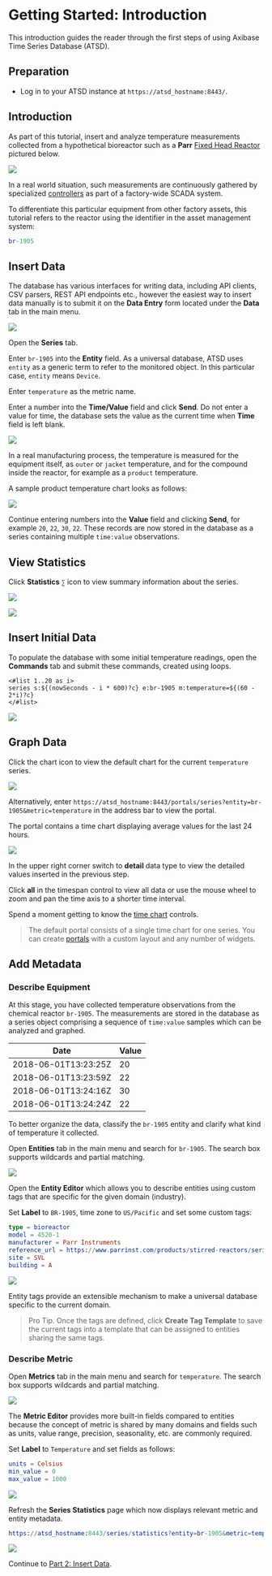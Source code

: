 # Getting Started: Introduction

This introduction guides the reader through the first steps of using Axibase Time Series Database (ATSD).

## Preparation

* Log in to your ATSD instance at `https://atsd_hostname:8443/`.

## Introduction

As part of this tutorial, insert and analyze temperature measurements collected from a hypothetical bioreactor such as a **Parr** [Fixed Head Reactor](https://www.parrinst.com/products/stirred-reactors/series-4520-1-2l-bench-top-reactors/) pictured below.

![](./resources/bioreactor.png)

In a real world situation, such measurements are continuously gathered by specialized [controllers](https://www.parrinst.com/products/controllers/4871-process-controller/) as part of a factory-wide SCADA system.

To differentiate this particular equipment from other factory assets, this tutorial refers to the reactor using the identifier in the asset management system:

```elm
br-1905
```

## Insert Data

The database has various interfaces for writing data, including API clients, CSV parsers, REST API endpoints etc., however the easiest way to insert data manually is to submit it on the **Data Entry** form located under the **Data** tab in the main menu.

![](./resources/getting-started_1.png)

Open the **Series** tab.

Enter `br-1905` into the **Entity** field. As a universal database, ATSD uses `entity` as a generic term to refer to the monitored object. In this particular case, `entity` means `Device`.

Enter `temperature` as the metric name.

Enter a number into the  **Time/Value** field and click **Send**. Do not enter a value for time, the database sets the value as the current time when **Time** field is left blank.

![](./resources/data_entry_series.png)

In a real manufacturing process, the temperature is measured for the equipment itself, as `outer` or `jacket` temperature, and for the compound inside the reactor, for example as a `product` temperature.

A sample product temperature chart looks as follows:

![](./resources/temperature-sample.png)

Continue entering numbers into the **Value** field and clicking **Send**, for example `20`, `22`, `30`, `22`. These records are now stored in the database as a series containing multiple `time:value` observations.

## View Statistics

Click **Statistics** `∑` icon to view summary information about the series.

![](./resources/series-inserted-stat.png)

![](./resources/series-statistics.png)

## Insert Initial Data

To populate the database with some initial temperature readings, open the **Commands** tab and submit these commands, created using loops.

```ls
<#list 1..20 as i>
series s:${(nowSeconds - i * 600)?c} e:br-1905 m:temperature=${(60 - 2*i)?c}
</#list>
```

![](./resources/insert-seconds.png)

## Graph Data

Click the chart icon to view the default chart for the current `temperature` series.

![](./resources/series-inserted-chart.png)

Alternatively, enter `https://atsd_hostname:8443/portals/series?entity=br-1905&metric=temperature` in the address bar to view the portal.

The portal contains a time chart displaying average values for the last 24 hours.

![](./resources/series-chart.png)

In the upper right corner switch to **detail** data type to view the detailed values inserted in the previous step.

Click **all** in the timespan control to view all data or use the mouse wheel to zoom and pan the time axis to a shorter time interval.

Spend a moment getting to know the [time chart](https://github.com/axibase/charts/blob/master/widgets/time-chart/README.md) controls.

> The default portal consists of a single time chart for one series. You can create [portals](../portals/README.md) with a custom layout and any number of widgets.

## Add Metadata

### Describe Equipment

At this stage, you have collected temperature observations from the chemical reactor `br-1905`. The measurements are stored in the database as a series object comprising a sequence of `time:value` samples which can be analyzed and graphed.

| Date                  | Value |
|-----------------------|-------|
| 2018-06-01T13:23:25Z  | 20    |
| 2018-06-01T13:23:59Z  | 22    |
| 2018-06-01T13:24:16Z  | 30    |
| 2018-06-01T13:24:24Z  | 22    |

To better organize the data, classify the `br-1905` entity and clarify what kind of temperature it collected.

Open **Entities** tab in the main menu and search for `br-1905`. The search box supports wildcards and partial matching.

![](./resources/entity-search.png)

Open the **Entity Editor** which allows you to describe entities using custom tags that are specific for the given domain (industry).

Set **Label** to `BR-1905`, time zone to `US/Pacific` and set some custom tags:

```elm
type = bioreactor
model = 4520-1
manufacturer = Parr Instruments
reference_url = https://www.parrinst.com/products/stirred-reactors/series-4520-1-2l-bench-top-reactors/
site = SVL
building = A
```

![](./resources/entity-editor.png)

Entity tags provide an extensible mechanism to make a universal database specific to the current domain.

>Pro Tip. Once the tags are defined, click **Create Tag Template** to save the current tags into a template that can be assigned to entities sharing the same tags.

### Describe Metric

Open **Metrics** tab in the main menu and search for `temperature`. The search box supports wildcards and partial matching.

![](./resources/metric-search.png)

The **Metric Editor** provides more built-in fields compared to entities because the concept of metric is shared by many domains and fields such as units, value range, precision, seasonality, etc. are commonly required.

Set **Label** to `Temperature` and set fields as follows:

```elm
units = Celsius
min_value = 0
max_value = 1000
```

![](./resources/metric-editor.png)

Refresh the **Series Statistics** page which now displays relevant metric and entity metadata.

 ```elm
https://atsd_hostname:8443/series/statistics?entity=br-1905&metric=temperature
```

![](./resources/metric-entity-metadata.png)

Continue to [Part 2: Insert Data](getting-started-insert.md).
